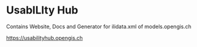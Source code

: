 # UsabILIty Hub

Contains Website, Docs and Generator for ilidata.xml of models.opengis.ch

https://usabilityhub.opengis.ch
